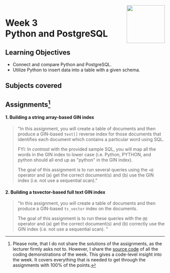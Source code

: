 <a href="../">
  <img src="/img/JSON_and_Natural_Language_Processing_in_PostgreSQL_logo.avif" width="120" align="right">
</a>

# Week 3 <br> Python and PostgreSQL

## Learning Objectives
- Connect and compare Python and PostgreSQL.
- Utilize Python to insert data into a table with a given schema.

## Subjects covered


## Assignments[^1]
#### 1. Building a string array-based GIN index
>"In this assignment, you will create a table of documents and then produce a GIN-based `text[]` reverse index for those documents that identifies each document which contains a particular word using SQL. 
>
>FYI: In _contrast_ with the provided sample SQL, you will map all the words in the GIN index to lower case (i.e. Python, PYTHON, and python should all end up as "python" in the GIN index). 
>
>The goal of this assignment is to run several queries using the `<@` operator and (a) get the correct document(s) and (b) use the GIN index (i.e. not use a sequential scan)."

#### 2. Building a tsvector-based full text GIN index

> "In this assignment, you will create a table of documents and then produce a GIN-based `ts_vector` index on the documents. 
> 
> The goal of this assignment is to run these queries with the `@@` operator and (a) get the correct document(s) and (b) correctly use the GIN index (i.e. not use a sequential scan). "

[^1]:Please note, that I do not share the solutions of the assignments, as the lecturer firmly asks not to. However, I share the [source code](./demos.sql) of all the coding demonstrations of the week. This gives a code-level insight into the week. It covers everything that is needed to get through the assignments with 100% of the points.
